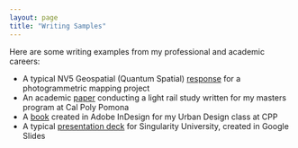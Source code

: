 ```yaml
---
layout: page
title: "Writing Samples"
---
```

Here are some writing examples from my professional and academic careers:
<ul>
<li>A typical NV5 Geospatial (Quantum Spatial) <a href="/Quantum Spatial_ Nashua NH- Technical Proposal_IH edits.pdf">response</a> for a photogrammetric mapping project</li>
<li>An academic <a href="/HICKS URP522 _compress.pdf">paper</a> conducting a light rail study written for my masters program at Cal Poly Pomona</li>
<li>A <a href="/hicks501 final book_compress.pdf">book</a> created in Adobe InDesign for my Urban Design class at CPP</li>
<li>A typical <a href="SU AstraZeneca RFP response 8_25_2023-compressed.pdf">presentation deck</a> for Singularity University, created in Google Slides</li>
</ul>
